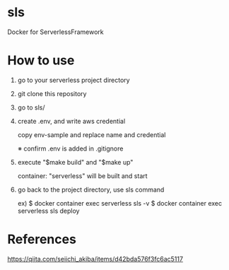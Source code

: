 # sls
Docker for ServerlessFramework

# How to use
1. go to your serverless project directory

2. git clone this repository

3. go to sls/
   
4. create .env, and write aws credential
      
    copy env-sample and replace name and credential

    ※ confirm .env is added in .gitignore

5.  execute "$make build" and "$make up"

    container: "serverless" will be built and start

6. go back to the project directory, use sls command

    ex)
    $ docker container exec serverless sls -v
    $ docker container exec serverless sls deploy


# References
https://qiita.com/seiichi_akiba/items/d42bda576f3fc6ac5117